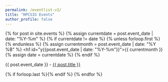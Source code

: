 ```yaml
---
permalink: /eventlist-v2/
title: "HPCSIG Events"
author_profile: false
---
```


<div id="dates3">

{% for post in site.events %}
  {% assign currentdate = post.event_date | date: "%Y-%m" %}
  {% if currentdate != date %}
    {% unless forloop.first %}{% endunless %}
    {% assign currentmonth = post.event_date | date: "%Y %B" %}
    <h1 id="y{{post.event_date | date: "%Y-%m"}}">{{ currentmonth }}</h1>
    {% assign date = currentdate %}
  {% endif %}
    <p>{{ post.event_date }} - <a href="/HPC-SIG{{ post.url }}">{{ post.title }}</a></p>
  {% if forloop.last %}{% endif %}
{% endfor %}
</div>  

